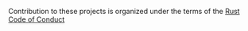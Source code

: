 Contribution to these projects is organized under the terms of the [Rust Code of Conduct](https://www.rust-lang.org/policies/code-of-conduct)
